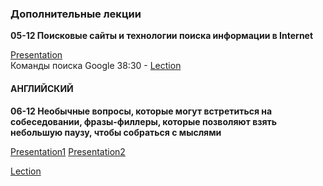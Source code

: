 ### Дополнительные лекции


**05-12 Поисковые сайты и технологии поиска информации в Internet**

[Presentation](<https://St-ton.github.io/AdditLectures/0512_Poiskovye-Zaprosy.pdf>)<br/>
Команды поиска Google 38:30 -
[Lection](<https://vimeo.com/778236365/a034b63f88?embedded=false&source=vimeo_logo&owner=180459310>)

#### АНГЛИЙСКИЙ
**06-12 Необычные вопросы, которые могут встретиться на собеседовании, фразы-филлеры, которые позволяют взять небольшую паузу, чтобы собраться с мыслями**

[Presentation1](<https://St-ton.github.io/AdditLectures/0612_Job_interview.docx>)
[Presentation2](<https://St-ton.github.io/AdditLectures/0612_Job_Interview.pdf>)<br/>

[     Lection](<https://vimeo.com/778619530/ff1478688e?embedded=true&source=vimeo_logo&owner=180459310>)
